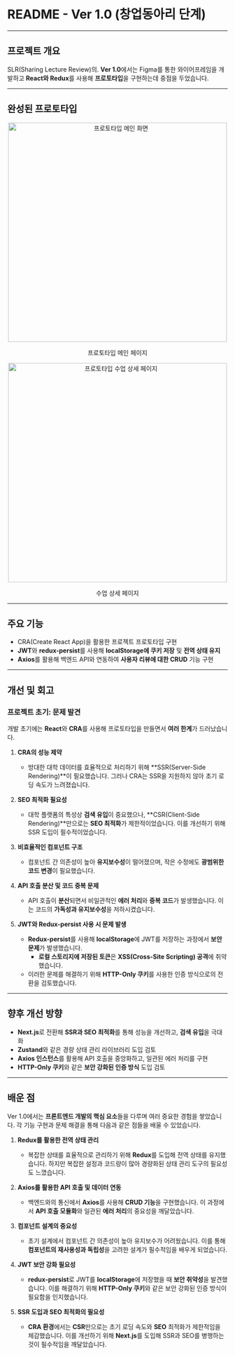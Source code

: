# **README - Ver 1.0 (창업동아리 단계)**

---

## **프로젝트 개요**  
SLR(Sharing Lecture Review)의. **Ver 1.0**에서는 Figma를 통한 와이어프레임을 개발하고 **React와 Redux**를 사용해 **프로토타입**을 구현하는데 중점을 두었습니다.

---

## **완성된 프로토타입**

<div align="center">
  <img src="https://raw.githubusercontent.com/solp721/GYUHWAN-s-Portfolio/main/public/assets/innerslide/slr/1.png" alt="프로토타입 메인 화면" width="500"/>
  <p>프로토타입 메인 페이지</p>

  <img src="https://raw.githubusercontent.com/solp721/GYUHWAN-s-Portfolio/main/public/assets/innerslide/slr/2.png" alt="프로토타입 수업 상세 페이지" width="500"/>
  <p>수업 상세 페이지</p>
</div>

---

## **주요 기능**  
- CRA(Create React App)을 활용한 프로젝트 프로토타입 구현  
- **JWT**와 **redux-persist**를 사용해 **localStorage에 쿠키 저장** 및 **전역 상태 유지**  
- **Axios**를 활용해 백엔드 API와 연동하여 **사용자 리뷰에 대한 CRUD** 기능 구현  

---

## **개선 및 회고**

### **프로젝트 초기: 문제 발견**  
개발 초기에는 **React**와 **CRA**를 사용해 프로토타입을 만들면서 **여러 한계**가 드러났습니다.

1. **CRA의 성능 제약**  
   - 방대한 대학 데이터를 효율적으로 처리하기 위해 **SSR(Server-Side Rendering)**이 필요했습니다. 그러나 CRA는 SSR을 지원하지 않아 초기 로딩 속도가 느려졌습니다.

2. **SEO 최적화 필요성**  
   - 대학 플랫폼의 특성상 **검색 유입**이 중요했으나, **CSR(Client-Side Rendering)**만으로는 **SEO 최적화**가 제한적이었습니다. 이를 개선하기 위해 SSR 도입이 필수적이었습니다.

3. **비효율적인 컴포넌트 구조**  
   - 컴포넌트 간 의존성이 높아 **유지보수성**이 떨어졌으며, 작은 수정에도 **광범위한 코드 변경**이 필요했습니다.

4. **API 호출 분산 및 코드 중복 문제**  
   - API 호출이 **분산**되면서 비일관적인 **에러 처리**와 **중복 코드**가 발생했습니다. 이는 코드의 **가독성과 유지보수성**을 저하시켰습니다.

5. **JWT와 Redux-persist 사용 시 문제 발생**  
   - **Redux-persist**를 사용해 **localStorage**에 JWT를 저장하는 과정에서 **보안 문제**가 발생했습니다.
     - **로컬 스토리지에 저장된 토큰**은 **XSS(Cross-Site Scripting) 공격**에 취약했습니다.
   - 이러한 문제를 해결하기 위해 **HTTP-Only 쿠키**를 사용한 인증 방식으로의 전환을 검토했습니다.

---

## **향후 개선 방향**  
- **Next.js**로 전환해 **SSR과 SEO 최적화**를 통해 성능을 개선하고, **검색 유입**을 극대화  
- **Zustand**와 같은 경량 상태 관리 라이브러리 도입 검토  
- **Axios 인스턴스**를 활용해 API 호출을 중앙화하고, 일관된 에러 처리를 구현  
- **HTTP-Only 쿠키**와 같은 **보안 강화된 인증 방식** 도입 검토  

---

## **배운 점**  
Ver 1.0에서는 **프론트엔드 개발의 핵심 요소**들을 다루며 여러 중요한 경험을 쌓았습니다. 각 기능 구현과 문제 해결을 통해 다음과 같은 점들을 배울 수 있었습니다.

1. **Redux를 활용한 전역 상태 관리**  
   - 복잡한 상태를 효율적으로 관리하기 위해 **Redux**를 도입해 전역 상태를 유지했습니다. 하지만 복잡한 설정과 코드량이 많아 경량화된 상태 관리 도구의 필요성도 느꼈습니다.

2. **Axios를 활용한 API 호출 및 데이터 연동**  
   - 백엔드와의 통신에서 **Axios**를 사용해 **CRUD 기능**을 구현했습니다. 이 과정에서 **API 호출 모듈화**와 일관된 **에러 처리**의 중요성을 깨달았습니다.

3. **컴포넌트 설계의 중요성**  
   - 초기 설계에서 컴포넌트 간 의존성이 높아 유지보수가 어려웠습니다. 이를 통해 **컴포넌트의 재사용성과 독립성**을 고려한 설계가 필수적임을 배우게 되었습니다.

4. **JWT 보안 강화 필요성**  
   - **redux-persist**로 JWT를 **localStorage**에 저장했을 때 **보안 취약성**을 발견했습니다. 이를 해결하기 위해 **HTTP-Only 쿠키**와 같은 보안 강화된 인증 방식이 필요함을 인지했습니다.

5. **SSR 도입과 SEO 최적화의 필요성**  
   - **CRA 환경**에서는 **CSR**만으로는 초기 로딩 속도와 **SEO** 최적화가 제한적임을 체감했습니다. 이를 개선하기 위해 **Next.js**를 도입해 SSR과 SEO를 병행하는 것이 필수적임을 깨달았습니다.

